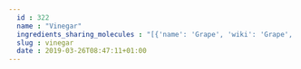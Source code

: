 ```yaml
---
  id : 322
  name : "Vinegar"
  ingredients_sharing_molecules : "[{'name': 'Grape', 'wiki': 'Grape', 'id': 182, 'category': 'Fruit', 'common_molecules': [8314, 6560, 7997, 72, 126, 5280804, 7909, 11552, 12209, 22386, 6440397, 527, 1183, 8768, 12278, 31260, 9064, 8094, 1130, 1031, 6584, 7150, 8468, 6202, 6561, 5280343, 445154, 644104, 10430, 650, 7344, 998, 8038, 7501, 10393, 8655, 7711, 31276, 72276, 7895, 7654]}, {'name': 'Apple', 'wiki': 'Apple', 'id': 162, 'category': 'Fruit', 'common_molecules': [8314, 6560, 7997, 72, 126, 5280804, 11552, 12209, 22386, 10957, 8025, 8052, 527, 8768, 12278, 31260, 9064, 8094, 1130, 1031, 6584, 7150, 8468, 6202, 644104, 6561, 5280343, 1032, 10430, 650, 7344, 998, 8038, 7501, 10393, 1183, 31276, 72276, 7895, 7654]}, {'name': 'Beer', 'wiki': 'Beer', 'id': 9, 'category': 'Beverage Alcoholic', 'common_molecules': [8314, 6560, 7997, 72, 126, 7909, 11552, 12209, 22386, 8025, 8052, 527, 9064, 8094, 1130, 7193, 1031, 6584, 8468, 6202, 644104, 6561, 5280343, 445154, 1032, 10430, 650, 7344, 998, 8038, 10957, 10393, 8655, 1183, 7302, 31276, 72276, 7895, 7654]}, {'name': 'Pineapple', 'wiki': 'Pineapple', 'id': 206, 'category': 'Fruit', 'common_molecules': [8314, 11552, 7997, 72, 126, 6560, 12209, 22386, 10957, 8025, 8052, 527, 8768, 31260, 9064, 8094, 1130, 1031, 6584, 7150, 6202, 644104, 6561, 5280343, 1032, 10430, 650, 7344, 998, 8038, 7501, 10393, 8655, 1183, 7302, 31276, 72276, 7895, 7654]}, {'name': 'Strawberry', 'wiki': 'Strawberry', 'id': 234, 'category': 'Berry', 'common_molecules': [8314, 11552, 7997, 72, 126, 5280804, 12209, 22386, 8025, 8052, 527, 8768, 12278, 31260, 9064, 8094, 1130, 1031, 6584, 7150, 8468, 6202, 6561, 5280343, 445154, 644104, 10430, 650, 998, 8038, 7501, 10393, 1183, 72276, 7895, 7654]}]"
  slug : vinegar
  date : 2019-03-26T08:47:11+01:00
---
```



